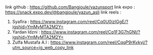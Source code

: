 link github : https://github.com/Bangjoule/yazunsport
link expo   : https://snack.expo.dev/@bangjoule/yazun_asli
link reels  : 
1. Syafira : https://www.instagram.com/reel/Cq0U0izIGgE/?igshid=YmMyMTA2M2Y=
2. Yardan Idzni : https://www.instagram.com/reel/Cq1F3G7hGNI/?igshid=YmMyMTA2M2Y=
3. Zulfa Mustafa A.I : https://www.instagram.com/reel/CqqP9rKvkyj/?utm_source=ig_web_copy_link
